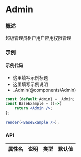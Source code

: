 
# Admin


### 概述

超级管理员租户用户应用权限管理


### 示例

#### 示例代码

- 这里填写示例标题
- 这里填写示例说明
- _Admin(@components/Admin)

```jsx
const {default:Admin} = _Admin;
const BaseExample = ()=>{
    return <Admin />;
};

render(<BaseExample />);

```


### API

|属性名|说明|类型|默认值|
|  ---  | ---  | --- | --- |

